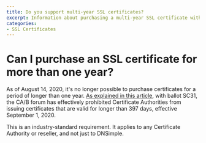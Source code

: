 ```yaml
---
title: Do you support multi-year SSL certificates?
excerpt: Information about purchasing a multi-year SSL certificate with DNSimple.
categories:
- SSL Certificates
---
```


# Can I purchase an SSL certificate for more than one year?

As of August 14, 2020, it's no longer possible to purchase certificates for a period of longer than one year. [As explained in this article](https://blog.dnsimple.com/2020/08/ssl-certificates-1-year/), with ballot SC31, the CA/B forum has effectively prohibited Certificate Authorities from issuing certificates that are valid for longer than 397 days, effective September 1, 2020.

This is an industry-standard requirement. It applies to any Certificate Authority or reseller, and not just to DNSimple.
